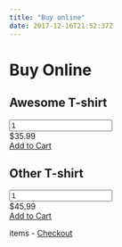 ```yaml
---
title: "Buy online"
date: 2017-12-16T21:52:37Z
---
```


<h1>Buy Online</h1>

<div class="simpleCart_shelfItem">
  <h2 class="item_name"> Awesome T-shirt </h2>
  <p>
    <input type="text" value="1" class="item_Quantity"><br>
    <span class="item_price">$35.99</span><br>
    <a class="item_add" href="javascript:;"> Add to Cart </a>
  </p>
</div>

<div class="simpleCart_shelfItem">
  <h2 class="item_name"> Other T-shirt </h2>
  <p>
    <input type="text" value="1" class="item_Quantity"><br>
    <span class="item_price">$45.99</span><br>
    <a class="item_add" href="javascript:;"> Add to Cart </a>
  </p>
</div>

<span class="simpleCart_quantity"></span> items - <span class="simpleCart_total"></span>
<a href="javascript:;" class="simpleCart_checkout">Checkout</a>

